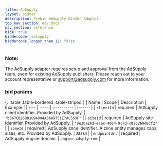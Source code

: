 ```yaml
---
title: AdSupply
layout: bidder
description: Prebid AdSupply Bidder Adaptor
top_nav_section: dev_docs
nav_section: reference
hide: true
biddercode: adsupply
biddercode_longer_than_12: false
---
```


### Note:
The AdSupply adapter requires setup and approval from the AdSupply team, even for existing AdSupply publishers. Please reach out to your account representative or support@adsupply.com for more information.

### bid params

{: .table .table-bordered .table-striped }
| Name | Scope | Description | Example |
| :--- | :---- | :---------- | :------ |
| `clientId` | required | AdSupply client identifier. Provided by AdSupply. | `"b367CB268B1094004A3689751E7AC568F"` |
| `siteId` | required | AdSupply site identifier. Provided by AdSupply. | `"9e3ba26d-eaac-4004-9c7d-c0ac269d0cf2"` |
| `zoneId` | required | AdSupply zone identifier. A zone entity manages caps, sizes, etc. Provided by AdSupply. | `28384` |
| `endpointUrl` | required | AdSupply engine domain. | `engine.4dsply.com` |
